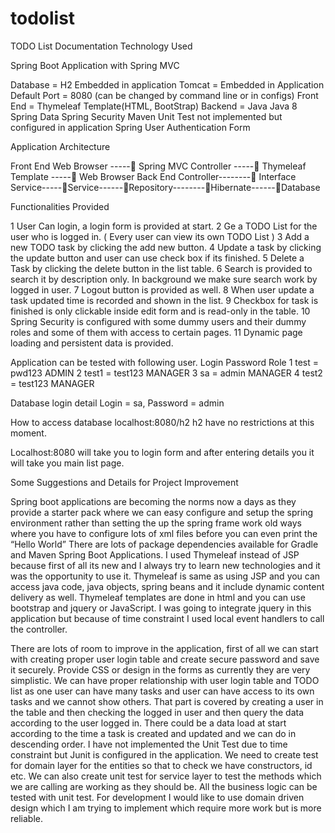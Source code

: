 # todolist

TODO List Documentation
Technology Used

Spring Boot Application with Spring MVC

Database = H2 Embedded in application
Tomcat = Embedded in Application 
Default Port = 8080 (can be changed by command line or in configs)
Front End = Thymeleaf Template(HTML, BootStrap)
Backend   = Java 
Java 8 
Spring Data 
Spring Security 
Maven 
Unit Test not implemented but configured in application 
Spring User Authentication Form

Application Architecture

Front End
Web Browser ----- Spring MVC Controller ----- Thymeleaf Template ----- Web Browser
Back End
Controller-------- Interface Service-----Service------Repository--------Hibernate------Database

Functionalities Provided 

1 User Can login, a login form is provided at start.
2 Ge a TODO List for the user who is logged in. ( Every user can view its own TODO List )
3 Add a new TODO task by clicking the add new button.
4 Update a task by clicking the update button and user can use check box if its finished. 
5 Delete a Task by clicking the delete button in the list table.
6 Search is provided to search it by description only. In background we make sure search work by logged in user.
7  Logout button is provided as well.
8 When user update a task updated time is recorded and shown in the list.
9 Checkbox for task is finished is only clickable inside edit form and is read-only in the table. 
10 Spring Security is configured with some dummy users and their dummy roles and some of them with access to certain pages.
11 Dynamic page loading and persistent data is provided.

Application can be tested with following user. 
	Login	Password	Role
1 	test    	= pwd123	ADMIN
2 	test1 	= test123 	MANAGER
3 	sa      	= admin 	MANAGER
4 	test2 	= test123 	MANAGER

Database login detail 
Login =  sa,   Password  = admin

How to access database 
localhost:8080/h2   h2 have no restrictions at this moment. 

Localhost:8080 will take you to login form and after entering details you it will take you main list page.

Some Suggestions and Details for Project Improvement

Spring boot applications are becoming the norms now a days as they provide a starter pack where we can easy configure and setup the spring environment rather than setting the up the spring frame work old ways where you have to configure lots of xml files before you can even print the “Hello World”
There are lots of package dependencies available for Gradle and Maven Spring Boot Applications.
I used Thymeleaf instead of JSP because first of all its new and I always try to learn new technologies and it was the opportunity to use it.
Thymeleaf is same as using JSP and you can access java code, java objects, spring beans and it include dynamic content delivery as well.
Thymeleaf templates are done in html and you can use bootstrap and jquery or JavaScript.
I was going to integrate jquery in this application but because of time constraint I used local event handlers to call the controller.

There are lots of room to improve in the application, first of all we can start with creating proper user login table and create secure password and save it securely.
Provide CSS or design in the forms as currently they are very simplistic.
We can have proper relationship with user login table and TODO list as one user can have many tasks and user can have access to its own tasks and we cannot show others.
That part is covered by creating a user in the table and then checking the logged in user and then query the data according to the user logged in.
There could be a data load at start according to the time a task is created and updated and we can do in descending order.
I have not implemented the Unit Test due to time constraint but Junit is configured in the application.
We need to create test for domain layer for the entities so that to check we have constructors, id etc.
We can also create unit test for service layer to test the methods which we are calling are working as they should be.
All the business logic can be tested with unit test.
For development I would like to use domain driven design which I am trying to implement which require more work but is more reliable.
 	

